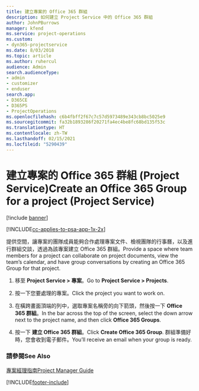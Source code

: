 ```yaml
---
title: 建立專案的 Office 365 群組
description: 如何建立 Project Service 中的 Office 365 群組
author: JohnPBurrows
manager: kfend
ms.service: project-operations
ms.custom:
- dyn365-projectservice
ms.date: 8/03/2018
ms.topic: article
ms.author: ruhercul
audience: Admin
search.audienceType:
- admin
- customizer
- enduser
search.app:
- D365CE
- D365PS
- ProjectOperations
ms.openlocfilehash: c6b4fbff2f67c7c57d5973489e343cb8bc5025e9
ms.sourcegitcommit: fa32b1893286f20271fa4ec4be8fc68bd135f53c
ms.translationtype: HT
ms.contentlocale: zh-TW
ms.lasthandoff: 02/15/2021
ms.locfileid: "5290439"
---
```

# <a name="create-an-office-365-group-for-a-project-project-service"></a><span data-ttu-id="47150-103">建立專案的 Office 365 群組 (Project Service)</span><span class="sxs-lookup"><span data-stu-id="47150-103">Create an Office 365 Group for a project (Project Service)</span></span>

[!include [banner](../includes/psa-now-project-operations.md)]

[!INCLUDE[cc-applies-to-psa-app-1x-2x](../includes/cc-applies-to-psa-app-1x-2x.md)]

<span data-ttu-id="47150-104">提供空間，讓專案的團隊成員能夠合作處理專案文件、檢視團隊的行事曆，以及進行群組交談，透過為該專案建立 Office 365 群組。</span><span class="sxs-lookup"><span data-stu-id="47150-104">Provide a space where team members for a project can collaborate on project documents, view the team’s calendar, and have group conversations by creating an Office 365 Group for that project.</span></span>  
  
1.  <span data-ttu-id="47150-105">移至 **Project Service > 專案**。</span><span class="sxs-lookup"><span data-stu-id="47150-105">Go to **Project Service > Projects**.</span></span>  
  
2.  <span data-ttu-id="47150-106">按一下您要處理的專案。</span><span class="sxs-lookup"><span data-stu-id="47150-106">Click the project you want to work on.</span></span>  
  
3.  <span data-ttu-id="47150-107">在橫跨畫面頂端的列中，選取專案名稱旁的向下箭頭，然後按一下 **Office 365 群組**。</span><span class="sxs-lookup"><span data-stu-id="47150-107">In the bar across the top of the screen, select the down arrow next to the project name, and then click **Office 365 Groups**.</span></span>  
  
4.  <span data-ttu-id="47150-108">按一下 **建立 Office 365 群組**。</span><span class="sxs-lookup"><span data-stu-id="47150-108">Click **Create Office 365 Group**.</span></span> <span data-ttu-id="47150-109">群組準備好時，您會收到電子郵件。</span><span class="sxs-lookup"><span data-stu-id="47150-109">You’ll receive an email when your group is ready.</span></span>  
  
### <a name="see-also"></a><span data-ttu-id="47150-110">請參閱</span><span class="sxs-lookup"><span data-stu-id="47150-110">See Also</span></span>  
 [<span data-ttu-id="47150-111">專案經理指南</span><span class="sxs-lookup"><span data-stu-id="47150-111">Project Manager Guide</span></span>](../psa/project-manager-guide.md)


[!INCLUDE[footer-include](../includes/footer-banner.md)]